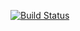 [![Build Status](https://drone.eighty-three.me/api/badges/tdeutsch/debugcontainer/status.svg)](https://drone.eighty-three.me/tdeutsch/debugcontainer)
